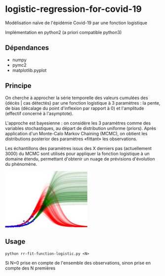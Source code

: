 # logistic-regression-for-covid-19
Modélisation naïve de l'épidémie Covid-19 par une fonction logistique

Implémentation en python2 (a priori compatible python3)

## Dépendances
* numpy
* pymc2
* matplotlib.pyplot
  
## Principe
On cherche à approcher la série temporelle des valeurs cumulées des {décès | cas détectés} par une fonction logistique à 3 paramètres : la pente, de bias (décalage du point d'inflexion par rapport à 0) et l'amplitude (effectif concerné à l'asymptote).

L'approche est bayesienne : on considère les 3 paramètres comme des variables stochastiques, au départ de distribution uniforme (priors). Après application d'un Monte-Calo Markov Chaining (MCMC), on obtient les distributions posterior des paramètres «fittant» les observations.

Les échantillons des paramètres issus des X derniers pas (actuellement 3000) du MCMC sont utilisés pour appliquer la fonction logistique à un domaine étendu, permettant d'obtenir un nuage de prévisions d'évolution du phénomène.

![Exemple de résultat](Projection-France_26-03-20.png)

## Usage
`python rr-fit-function-logistic.py <N>`

Si N=0 prise en compte de l'ensemble des observations, sinon prise en compte des N premières
